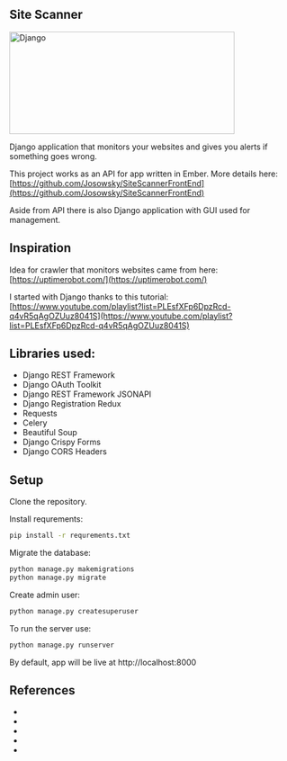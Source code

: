 ## Site Scanner

<img width="400" height="182" alt="Django" src="https://www.djangoproject.com/s/img/logos/django-logo-negative.png" />
	
Django application that monitors your websites and gives you alerts if something goes wrong.

This project works as an API for app written in Ember. More details here:<br>
[https://github.com/Josowsky/SiteScannerFrontEnd](https://github.com/Josowsky/SiteScannerFrontEnd)

Aside from API there is also Django application with GUI used for management. 

## Inspiration

Idea for crawler that monitors websites came from here:<br>
[https://uptimerobot.com/](https://uptimerobot.com/)

I started with Django thanks to this tutorial:<br>
[https://www.youtube.com/playlist?list=PLEsfXFp6DpzRcd-q4vR5qAgOZUuz8041S](https://www.youtube.com/playlist?list=PLEsfXFp6DpzRcd-q4vR5qAgOZUuz8041S)

## Libraries used:

* Django REST Framework
* Django OAuth Toolkit
* Django REST Framework JSONAPI
* Django Registration Redux
* Requests
* Celery
* Beautiful Soup
* Django Crispy Forms
* Django CORS Headers

## Setup

Clone the repository.

Install requrements:
```sh
pip install -r requrements.txt
```
Migrate the database:
```sh
python manage.py makemigrations
python manage.py migrate
```

Create admin user:
```sh
python manage.py createsuperuser
```

To run the server use:
```sh
python manage.py runserver
```
By default, app will be live at http://localhost:8000

## References
* []()
* []()
* []()
* []()
* []()
